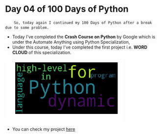  # Day 04 of 100 Days of Python       
        
        So, today again I continued my 100 Days of Python after a break due to some problem.

- Today I've completed the **Crash Course on Python** by Google which is under the Automate Anything using Python Specialization,
- Under this course, today I've completed the first project i.e. **WORD CLOUD** of this specialization.

![image](https://github.com/saswatsamal/100DaysofPython/blob/master/Day%204/image.png)

- You can check my project [here]()
